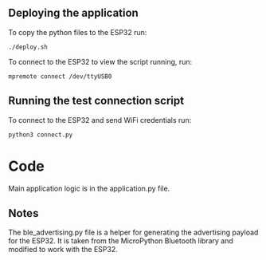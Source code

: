 ## Deploying the application

To copy the python files to the ESP32 run:
```
./deploy.sh
```

To connect to the ESP32 to view the script running, run:
```
mpremote connect /dev/ttyUSB0 
```

## Running the test connection script

To connect to the ESP32 and send WiFi credentials run:
```
python3 connect.py
```

# Code

Main application logic is in the application.py file.

## Notes

The ble_advertising.py file is a helper for generating the advertising payload for the ESP32.  It is taken from the MicroPython Bluetooth library and modified to work with the ESP32.

